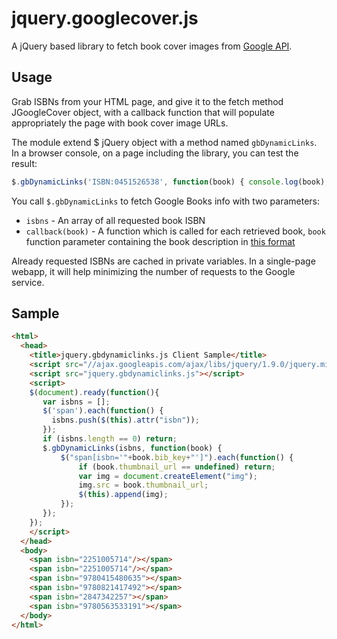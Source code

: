 # jquery.googlecover.js

A jQuery based library to fetch book cover images from [Google
API](https://developers.google.com/books/docs/dynamic-links).

## Usage

Grab ISBNs from your HTML page, and give it to the fetch method JGoogleCover
object, with a callback function that will populate appropriately the page with
book cover image URLs.

The module extend $ jQuery object with a method named `gbDynamicLinks`. In a
browser console, on a page including the library, you can test the result:

```javascript
$.gbDynamicLinks('ISBN:0451526538', function(book) { console.log(book); });
```

You call `$.gbDynamicLinks` to fetch Google Books info with two parameters:

- `isbns` - An array of all requested book ISBN
- `callback(book)` - A function which is called for each retrieved book,
  `book` function parameter containing the book description in [this format](https://developers.google.com/books/docs/dynamic-links#JSONformat)

Already requested ISBNs are cached in private variables. In a single-page
webapp, it will help minimizing the number of requests to the Google service.

## Sample

```html
<html>
  <head>
    <title>jquery.gbdynamiclinks.js Client Sample</title>
    <script src="//ajax.googleapis.com/ajax/libs/jquery/1.9.0/jquery.min.js"></script>
    <script src="jquery.gbdynamiclinks.js"></script>
    <script>
    $(document).ready(function(){
       var isbns = [];
       $('span').each(function() {
         isbns.push($(this).attr("isbn"));
       });
       if (isbns.length == 0) return;
       $.gbDynamicLinks(isbns, function(book) { 
           $("span[isbn='"+book.bib_key+"']").each(function() {
               if (book.thumbnail_url == undefined) return;
               var img = document.createElement("img");
               img.src = book.thumbnail_url;
               $(this).append(img); 
           });
       });
    });
    </script>
  </head>
  <body>
    <span isbn="2251005714"/></span>
    <span isbn="2251005714"/></span>
    <span isbn="9780415480635"></span>
    <span isbn="9780821417492"></span>
    <span isbn="2847342257"></span>
    <span isbn="9780563533191"></span>
  </body>
</html>
```

